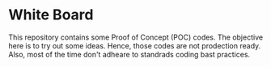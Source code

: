 # White Board

This repository contains some Proof of Concept (POC) codes. The objective here is to try out some ideas. Hence, those codes are not prodection ready. Also, most of the time don't adheare to standrads coding bast practices.


